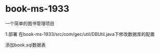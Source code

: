 # book-ms-1933

一个简单的图书管理项目

1.部署
在book-ms-1933/src/com/gec/util/DBUtil.java下修改数据库的配置

添加book.sql数据表
